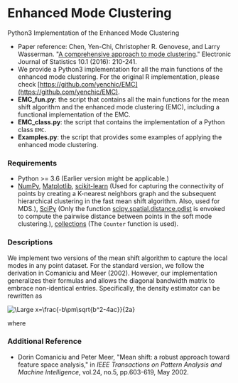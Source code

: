 # Enhanced Mode Clustering
Python3 Implementation of the Enhanced Mode Clustering

- Paper reference: Chen, Yen-Chi, Christopher R. Genovese, and Larry Wasserman. "[A comprehensive approach to mode clustering](https://projecteuclid.org/euclid.ejs/1455715961)." Electronic Journal of Statistics 10.1 (2016): 210-241.
- We provide a Python3 implementation for all the main functions of the enhanced mode clustering. For the original R implementation, please check [https://github.com/yenchic/EMC](https://github.com/yenchic/EMC).
- **EMC_fun.py**: the script that contains all the main functions for the mean shift algorithm and the enhanced mode clustering (EMC), including a functional implementation of the EMC.
- **EMC_class.py**: the script that contains the implementation of a Python class `EMC`.
- **Examples.py**: the script that provides some examples of applying the enhanced mode clustering.

### Requirements
- Python >= 3.6 (Earlier version might be applicable.)
- [NumPy](http://www.numpy.org/), [Matplotlib](https://matplotlib.org/), [scikit-learn](https://scikit-learn.org/stable/index.html) (Used for capturing the connectivity of points by creating a K-nearest neighbors graph and the subsequent hierarchical clustering in the fast mean shift algorithm. Also, used for MDS.), [SciPy](https://www.scipy.org/) (Only the function [scipy.spatial.distance.pdist](https://docs.scipy.org/doc/scipy-0.14.0/reference/generated/scipy.spatial.distance.pdist.html) is envoked to compute the pairwise distance between points in the soft mode clustering.), [collections](https://docs.python.org/3.6/library/collections.html) (The `Counter` function is used).

### Descriptions
We implement two versions of the mean shift algorithm to capture the local modes in any point dataset. For the standard version, we follow the derivation in Comaniciu and Meer (2002). However, our implementation generalizes their formulas and allows the diagonal bandwidth matrix to embrace non-identical entries. Specifically, the density estimator can be rewritten as

<img src="https://latex.codecogs.com/svg.latex?\Large&space;\hat{f}_{K}(\mathbf{x})=\frac{c_{K,d}}{n\det(H)}\sum_{i=1}^nK(||H^{-1}(\mathbf{x}-\mathbf{x}_i)||^2)," title="\Large x=\frac{-b\pm\sqrt{b^2-4ac}}{2a}" />

where 

### Additional Reference
- Dorin Comaniciu and Peter Meer, "Mean shift: a robust approach toward feature space analysis," in _IEEE Transactions on Pattern Analysis and Machine Intelligence_, vol.24, no.5, pp.603-619, May 2002.
